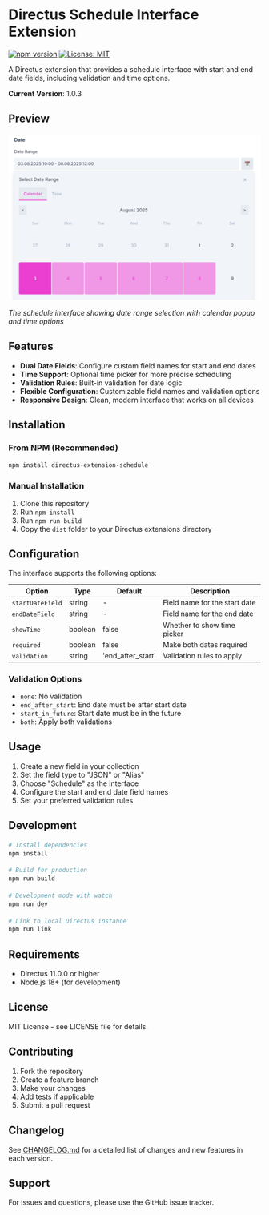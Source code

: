 # Directus Schedule Interface Extension

[![npm version](https://img.shields.io/npm/v/directus-extension-schedule.svg)](https://www.npmjs.com/package/directus-extension-schedule)
[![License: MIT](https://img.shields.io/badge/License-MIT-yellow.svg)](https://opensource.org/licenses/MIT)

A Directus extension that provides a schedule interface with start and end date fields, including validation and time options.

**Current Version**: 1.0.3

## Preview

![Schedule Interface Preview](preview.png)

*The schedule interface showing date range selection with calendar popup and time options*


## Features

- **Dual Date Fields**: Configure custom field names for start and end dates
- **Time Support**: Optional time picker for more precise scheduling
- **Validation Rules**: Built-in validation for date logic
- **Flexible Configuration**: Customizable field names and validation options
- **Responsive Design**: Clean, modern interface that works on all devices

## Installation

### From NPM (Recommended)
```bash
npm install directus-extension-schedule
```

### Manual Installation
1. Clone this repository
2. Run `npm install`
3. Run `npm run build`
4. Copy the `dist` folder to your Directus extensions directory

## Configuration

The interface supports the following options:

| Option | Type | Default | Description |
|--------|------|---------|-------------|
| `startDateField` | string | - | Field name for the start date |
| `endDateField` | string | - | Field name for the end date |
| `showTime` | boolean | false | Whether to show time picker |
| `required` | boolean | false | Make both dates required |
| `validation` | string | 'end_after_start' | Validation rules to apply |

### Validation Options

- `none`: No validation
- `end_after_start`: End date must be after start date
- `start_in_future`: Start date must be in the future
- `both`: Apply both validations

## Usage

1. Create a new field in your collection
2. Set the field type to "JSON" or "Alias"
3. Choose "Schedule" as the interface
4. Configure the start and end date field names
5. Set your preferred validation rules

## Development

```bash
# Install dependencies
npm install

# Build for production
npm run build

# Development mode with watch
npm run dev

# Link to local Directus instance
npm run link
```

## Requirements

- Directus 11.0.0 or higher
- Node.js 18+ (for development)

## License

MIT License - see LICENSE file for details.

## Contributing

1. Fork the repository
2. Create a feature branch
3. Make your changes
4. Add tests if applicable
5. Submit a pull request

## Changelog

See [CHANGELOG.md](./CHANGELOG.md) for a detailed list of changes and new features in each version.

## Support

For issues and questions, please use the GitHub issue tracker.
